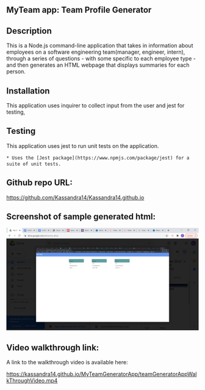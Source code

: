 ## MyTeam app: Team Profile Generator


## Description
This is a Node.js command-line application that takes in information about employees on a software engineering team(manager, engineer, intern), through a series of questions - with some specific to each employee type - and then generates an HTML webpage that displays summaries for each person. 


## Installation

This application uses inquirer to collect input from the user and jest for testing,

## Testing

This application uses jest to run unit tests on the application.  


	* Uses the [Jest package](https://www.npmjs.com/package/jest) for a suite of unit tests.


## Github repo URL:

https://github.com/Kassandra14/Kassandra14.github.io

## Screenshot of sample generated html:

![](2021-03-25-20-36-40.png)


## Video walkthrough link:



A link to the walkthrough video is available here:

https://kassandra14.github.io/MyTeamGeneratorApp/teamGeneratorAppWalkThroughVideo.mp4
